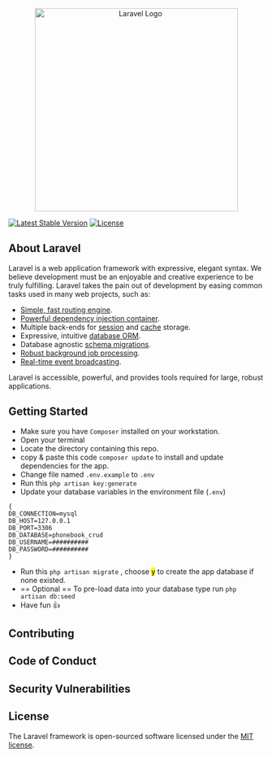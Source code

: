 <p align="center"><a href="https://laravel.com" target="_blank"><img src="https://raw.githubusercontent.com/laravel/art/master/logo-lockup/5%20SVG/2%20CMYK/1%20Full%20Color/laravel-logolockup-cmyk-red.svg" width="400" alt="Laravel Logo"></a></p>

<a href="https://packagist.org/packages/laravel/framework"><img src="https://img.shields.io/packagist/v/laravel/framework" alt="Latest Stable Version"></a>
<a href="https://packagist.org/packages/laravel/framework"><img src="https://img.shields.io/packagist/l/laravel/framework" alt="License"></a>

</p>

## About Laravel

Laravel is a web application framework with expressive, elegant syntax. We believe development must be an enjoyable and creative experience to be truly fulfilling. Laravel takes the pain out of development by easing common tasks used in many web projects, such as:

-   [Simple, fast routing engine](https://laravel.com/docs/routing).
-   [Powerful dependency injection container](https://laravel.com/docs/container).
-   Multiple back-ends for [session](https://laravel.com/docs/session) and [cache](https://laravel.com/docs/cache) storage.
-   Expressive, intuitive [database ORM](https://laravel.com/docs/eloquent).
-   Database agnostic [schema migrations](https://laravel.com/docs/migrations).
-   [Robust background job processing](https://laravel.com/docs/queues).
-   [Real-time event broadcasting](https://laravel.com/docs/broadcasting).

Laravel is accessible, powerful, and provides tools required for large, robust applications.

## Getting Started

-   Make sure you have `Composer` installed on your workstation.
-   Open your terminal
-   Locate the directory containing this repo.
-   copy & paste this code `composer update` to install and update dependencies for the app.
-   Change file named `.env.example` to `.env`
-   Run this `php artisan key:generate`
-   Update your database variables in the environment file (`.env`)

```
{
DB_CONNECTION=mysql
DB_HOST=127.0.0.1
DB_PORT=3306
DB_DATABASE=phonebook_crud
DB_USERNAME=##########
DB_PASSWORD=##########
}
```

-   Run this `php artisan migrate` , choose <mark>y</mark> to create the app database if none existed.
-   == Optional == To pre-load data into your database type run `php artisan db:seed`
-   Have fun :thumbsup:

## Contributing

## Code of Conduct

## Security Vulnerabilities

## License

The Laravel framework is open-sourced software licensed under the [MIT license](https://opensource.org/licenses/MIT).
